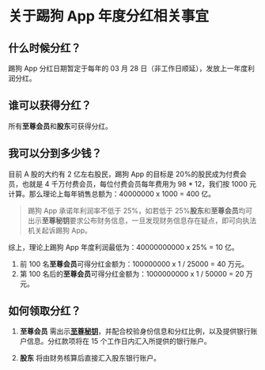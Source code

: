 # 关于踢狗 App 年度分红相关事宜

## 什么时候分红？

踢狗 App 分红日期暂定于每年的 03 月 28 日（非工作日顺延），发放上一年度利润分红。

## 谁可以获得分红？

所有**至尊会员**和**股东**可获得分红。

## 我可以分到多少钱？

目前 A 股的大约有 2 亿左右股民，踢狗 App 的目标是 20%的股民成为付费会员，也就是 4 千万付费会员，每位付费会员每年费用为 98 \* 12，我们按 1000 元计算。那么理论上每年销售总额为：40000000 x 1000 = 400 亿。

> 踢狗 App 承诺年利润率不低于 25%，如若低于 25%**股东**和**至尊会员**均可出示**至尊秘钥**要求公布财务信息，一旦发现财务信息存在疑点，即可向执法机关起诉踢狗 App。

综上，理论上踢狗 App 年度利润最低为：40000000000 x 25% = 10 亿。

1. 前 100 名**至尊会员**可得分红金额为：100000000 x 1 / 25000 = 40 万元。
2. 第 100 名后的**至尊会员**可得分红金额为：1000000000 x 1 / 50000 = 20 万元。

## 如何领取分红？

1. **至尊会员** 需出示[**至尊秘钥**](./%E4%BB%80%E4%B9%88%E6%98%AF%E6%98%9F%E8%80%80%E7%A7%98%E9%92%A5%E5%92%8C%E8%87%B3%E5%B0%8A%E7%A7%98%E9%92%A5%EF%BC%9F.md#至尊秘钥)，并配合校验身份信息和分红比例，以及提供银行账户信息。分红款项将在 15 个工作日内汇入所提供的银行账户。

1. **股东** 将由财务核算后直接汇入股东银行账户。
